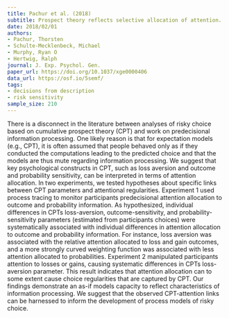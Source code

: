 ```yaml
---
title: Pachur et al. (2018)
subtitle: Prospect theory reflects selective allocation of attention.
date: 2018/02/01
authors:
- Pachur, Thorsten
- Schulte-Mecklenbeck, Michael
- Murphy, Ryan O
- Hertwig, Ralph
journal: J. Exp. Psychol. Gen.
paper_url: https://doi.org/10.1037/xge0000406
data_url: https://osf.io/5semf/
tags:
- decisions from description
- risk sensitivity
sample_size: 210
---
```


There is a disconnect in the literature between analyses of risky choice based on cumulative prospect theory (CPT) and work on predecisional information processing. One likely reason is that for expectation models (e.g., CPT), it is often assumed that people behaved only as if they conducted the computations leading to the predicted choice and that the models are thus mute regarding information processing. We suggest that key psychological constructs in CPT, such as loss aversion and outcome and probability sensitivity, can be interpreted in terms of attention allocation. In two experiments, we tested hypotheses about specific links between CPT parameters and attentional regularities. Experiment 1 used process tracing to monitor participants predecisional attention allocation to outcome and probability information. As hypothesized, individual differences in CPTs loss-aversion, outcome-sensitivity, and probability-sensitivity parameters (estimated from participants choices) were systematically associated with individual differences in attention allocation to outcome and probability information. For instance, loss aversion was associated with the relative attention allocated to loss and gain outcomes, and a more strongly curved weighting function was associated with less attention allocated to probabilities. Experiment 2 manipulated participants attention to losses or gains, causing systematic differences in CPTs loss-aversion parameter. This result indicates that attention allocation can to some extent cause choice regularities that are captured by CPT. Our findings demonstrate an as-if models capacity to reflect characteristics of information processing. We suggest that the observed CPT-attention links can be harnessed to inform the development of process models of risky choice.
